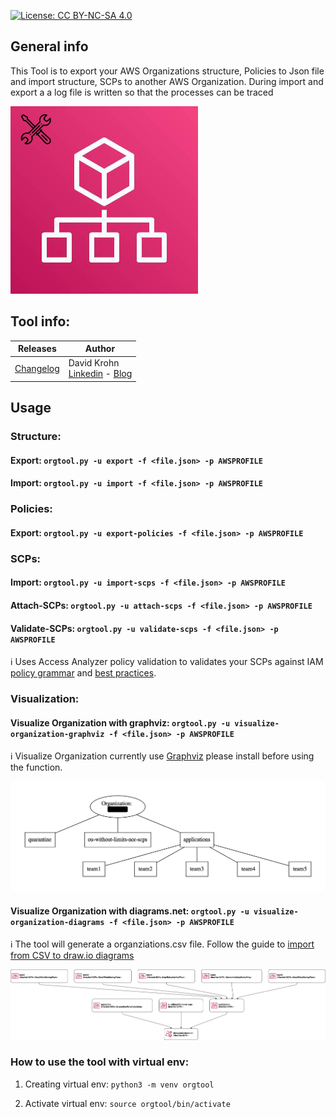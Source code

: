 [![License: CC BY-NC-SA 4.0](https://img.shields.io/badge/License-CC%20BY--NC--SA%204.0-lightgrey.svg)](http://creativecommons.org/licenses/by-nc-sa/4.0/)

## General info
This Tool is to export your AWS Organizations structure, Policies to Json file and import structure, SCPs to another AWS Organization. During import and export a a log file is written so that the processes can be traced

![Example](static/orgtoolicon.jpeg)

## Tool info:
|Releases |Author  | 
--- | --- |
| [Changelog](CHANGELOG.md) | David Krohn </br> [Linkedin](https://www.linkedin.com/in/daknhh/) - [Blog](https://globaldatanet.com/blog/author/david-krohn)|


## Usage

### Structure:
#### Export: `orgtool.py -u export -f <file.json> -p AWSPROFILE `

#### Import: `orgtool.py -u import -f <file.json> -p AWSPROFILE `
### Policies:
#### Export: `orgtool.py -u export-policies -f <file.json> -p AWSPROFILE`

### SCPs:

#### Import: `orgtool.py -u import-scps -f <file.json> -p AWSPROFILE`

#### Attach-SCPs: `orgtool.py -u attach-scps -f <file.json> -p AWSPROFILE`
#### Validate-SCPs: `orgtool.py -u validate-scps -f <file.json> -p AWSPROFILE` 
ℹ️ Uses Access Analyzer policy validation to validates your SCPs against IAM [policy grammar](https://docs.aws.amazon.com/IAM/latest/UserGuide/reference_policies_grammar.html) and [best practices](https://docs.aws.amazon.com/IAM/latest/UserGuide/best-practices.html). 

### Visualization:
#### Visualize Organization with graphviz: `orgtool.py -u visualize-organization-graphviz -f <file.json> -p AWSPROFILE`

ℹ️ Visualize Organization currently use [Graphviz](https://www.graphviz.org/download/) please install before using the function.

![Example Output](static/visualize-organization-example-graphviz.png)

#### Visualize Organization with diagrams.net: `orgtool.py -u visualize-organization-diagrams -f <file.json> -p AWSPROFILE`

ℹ️  The tool will generate a organziations.csv file.
Follow the guide to [import from CSV to draw.io diagrams](https://drawio-app.com/import-from-csv-to-drawio/)

![Example Output](static/visualize-organization-example-diagrams.png)
### How to use the tool with virtual env:

1. Creating virtual env: 
`python3 -m venv orgtool`

2. Activate virtual env:
`source orgtool/bin/activate`